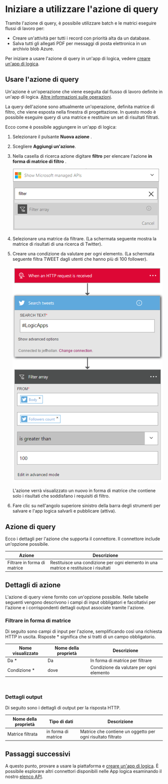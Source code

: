 <properties
    pageTitle="Aggiungere l'azione di query nelle App logica | Microsoft Azure"
    description="Panoramica dell'azione query per l'esecuzione di operazioni, ad esempio in forma di matrice di filtro."
    services=""
    documentationCenter=""
    authors="jeffhollan"
    manager="erikre"
    editor=""
    tags="connectors"/>

<tags
   ms.service="logic-apps"
   ms.devlang="na"
   ms.topic="article"
   ms.tgt_pltfrm="na"
   ms.workload="na"
   ms.date="07/20/2016"
   ms.author="jehollan"/>

# <a name="get-started-with-the-query-action"></a>Iniziare a utilizzare l'azione di query

Tramite l'azione di query, è possibile utilizzare batch e le matrici eseguire flussi di lavoro per:

- Creare un'attività per tutti i record con priorità alta da un database.
- Salva tutti gli allegati PDF per messaggi di posta elettronica in un archivio blob Azure.

Per iniziare a usare l'azione di query in un'app di logica, vedere [creare un'app di logica](../app-service-logic/app-service-logic-create-a-logic-app.md).

## <a name="use-the-query-action"></a>Usare l'azione di query

Un'azione è un'operazione che viene eseguita dal flusso di lavoro definite in un'app di logica. [Altre informazioni sulle operazioni](connectors-overview.md).  

La query dell'azione sono attualmente un'operazione, definita matrice di filtro, che viene esposta nella finestra di progettazione. In questo modo è possibile eseguire query di una matrice e restituire un set di risultati filtrati.

Ecco come è possibile aggiungere in un'app di logica:

1. Selezionare il pulsante **Nuova azione** .
2. Scegliere **Aggiungi un'azione**.
3. Nella casella di ricerca azione digitare **filtro** per elencare l'azione **in forma di matrice di filtro** .

    ![Selezionare l'azione di query](./media/connectors-native-query/using-action-1.png)

4. Selezionare una matrice da filtrare. (La schermata seguente mostra la matrice di risultati di una ricerca di Twitter).
5. Creare una condizione da valutare per ogni elemento. (La schermata seguente filtra TWEET dagli utenti che hanno più di 100 follower).

    ![Completare l'operazione di query](./media/connectors-native-query/using-action-2.png)

    L'azione verrà visualizzato un nuovo in forma di matrice che contiene solo i risultati che soddisfano i requisiti di filtro.
6. Fare clic su nell'angolo superiore sinistro della barra degli strumenti per salvare e l'app logica salvarli e pubblicare (attiva).

## <a name="query-action"></a>Azione di query

Ecco i dettagli per l'azione che supporta il connettore. Il connettore include un'opzione possibile.

|Azione|Descrizione|
|---|---|
|Filtrare in forma di matrice|Restituisce una condizione per ogni elemento in una matrice e restituisce i risultati|

## <a name="action-details"></a>Dettagli di azione

L'azione di query viene fornito con un'opzione possibile. Nelle tabelle seguenti vengono descrivono i campi di input obbligatori e facoltativi per l'azione e i corrispondenti dettagli output associate tramite l'azione.

### <a name="filter-array"></a>Filtrare in forma di matrice
Di seguito sono campi di input per l'azione, semplificando così una richiesta HTTP in uscita.
Risposte * significa che si tratti di un campo obbligatorio.

|Nome visualizzato|Nome della proprietà|Descrizione|
|---|---|---|
|Da *|Da|In forma di matrice per filtrare|
|Condizione *|dove|Condizione da valutare per ogni elemento|
<br>

### <a name="output-details"></a>Dettagli output

Di seguito sono i dettagli di output per la risposta HTTP.

|Nome della proprietà|Tipo di dati|Descrizione|
|---|---|---|
|Matrice filtrata|in forma di matrice|Matrice che contiene un oggetto per ogni risultato filtrato|

## <a name="next-steps"></a>Passaggi successivi

A questo punto, provare a usare la piattaforma e [creare un'app di logica](../app-service-logic/app-service-logic-create-a-logic-app.md). È possibile esplorare altri connettori disponibili nelle App logica esaminando il nostro [elenco API](apis-list.md).

